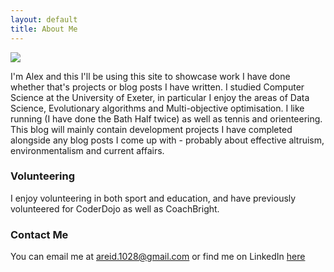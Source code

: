 ```yaml
---
layout: default
title: About Me
---
```


<img class="profile-picture" src="{{site.baseurl}}/{{site.profile-picture}}">

I'm Alex and this I'll be using this site to showcase work I have done whether that's projects or blog posts I have written. I studied Computer Science at the University of Exeter, in particular I enjoy the areas of Data Science, Evolutionary algorithms and Multi-objective optimisation. I like running (I have done the Bath Half twice) as well as tennis and orienteering. This blog will mainly contain development projects I have completed alongside any blog posts I come up with - probably about effective altruism, environmentalism and current affairs.

### Volunteering

I enjoy volunteering in both sport and education, and have previously volunteered for CoderDojo as well as CoachBright.

### Contact Me
You can email me at <areid.1028@gmail.com> or find me on LinkedIn [here](https://www.linkedin.com/in/areid-1028/)
